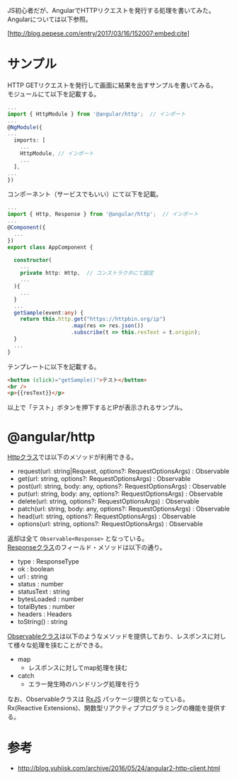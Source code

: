 JS初心者だが、AngularでHTTPリクエストを発行する処理を書いてみた。  
Angularについては以下参照。

[http://blog.pepese.com/entry/2017/03/16/152007:embed:cite]

# サンプル

HTTP GETリクエストを発行して画面に結果を出すサンプルを書いてみる。  
モジュールにて以下を記載する。

```typescript
...
import { HttpModule } from '@angular/http';  // インポート
...
@NgModule({
...
  imports: [
    ...
    HttpModule, // インポート
    ...
  ],
...
})
```

コンポーネント（サービスでもいい）にて以下を記載。

```typescript
...
import { Http, Response } from '@angular/http';  // インポート
...
@Component({
  ...
})
export class AppComponent {

  constructor(
    ...
    private http: Http,  // コンストラクタにて設定
    ...
  ){
    ...
  }
  ...
  getSample(event:any) {
    return this.http.get("https://httpbin.org/ip")
                    .map(res => res.json())
                    .subscribe(t => this.resText = t.origin);
  }
  ...
}  
```

テンプレートに以下を記載する。

```html
<button (click)="getSample()">テスト</button>
<br />
<p>{{resText}}</p>
```

以上で「テスト」ボタンを押下するとIPが表示されるサンプル。

# @angular/http

[Httpクラス](https://angular.io/docs/ts/latest/api/http/index/Http-class.html)では以下のメソッドが利用できる。

- request(url: string|Request, options?: RequestOptionsArgs) : Observable<Response>
- get(url: string, options?: RequestOptionsArgs) : Observable<Response>
- post(url: string, body: any, options?: RequestOptionsArgs) : Observable<Response>
- put(url: string, body: any, options?: RequestOptionsArgs) : Observable<Response>
- delete(url: string, options?: RequestOptionsArgs) : Observable<Response>
- patch(url: string, body: any, options?: RequestOptionsArgs) : Observable<Response>
- head(url: string, options?: RequestOptionsArgs) : Observable<Response>
- options(url: string, options?: RequestOptionsArgs) : Observable<Response>

返却は全て ```Observable<Response>``` となっている。  
[Responseクラス](https://angular.io/docs/ts/latest/api/http/index/Response-class.html)のフィールド・メソッドは以下の通り。

- type : ResponseType
- ok : boolean
- url : string
- status : number
- statusText : string
- bytesLoaded : number
- totalBytes : number
- headers : Headers
- toString() : string

[Observableクラス](http://reactivex.io/rxjs/class/es6/Observable.js~Observable.html)は以下のようなメソッドを提供しており、レスポンスに対して様々な処理を挟むことができる。

- map
  - レスポンスに対してmap処理を挟む
- catch
  - エラー発生時のハンドリング処理を行う

なお、Observableクラスは [RxJS](https://github.com/Reactive-Extensions/RxJS) パッケージ提供となっている。  
Rx(Reactive Extensions)、関数型リアクティブプログラミングの機能を提供する。

# 参考

- http://blog.yuhiisk.com/archive/2016/05/24/angular2-http-client.html
